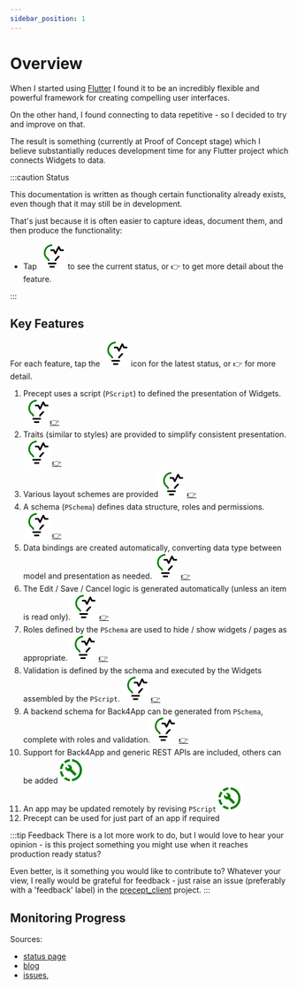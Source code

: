 ```yaml
---
sidebar_position: 1
---
```

# Overview

When I started using [Flutter](https://flutter.dev/) I found it to be an incredibly flexible and powerful framework for creating compelling user interfaces.

On the other hand, I found connecting to data repetitive - so I decided to try and improve on that.

The result is something (currently at Proof of Concept stage) which I believe substantially reduces development time for any Flutter project which connects Widgets to data.

:::caution Status

This documentation is written as though certain functionality already exists, even though that it may still be in development.

That's just because it is often easier to capture ideas, document them, and then produce the functionality:

- Tap ![status](images/status.svg) to see the current status, or :point_right: to get more detail about the feature.


:::

## Key Features

For each feature, tap the ![status](images/status.svg) icon for the latest status, or :point_right: for more detail.

1. Precept uses a script (`PScript`) to defined the presentation of Widgets.[![status](images/status.svg)](status.md#script)[:point_right:](user-guide/precept-script.md)
1. Traits (similar to styles) are provided to simplify consistent presentation.[![status](images/status.svg)](status.md#traits) [:point_right:](user-guide/traits.md)
1. Various layout schemes are provided[![status](images/status.svg)](status.md#layouts) [:point_right:](user-guide/layouts.md)
1. A schema (`PSchema`) defines data structure, roles and permissions.[![status](images/status.svg)](status.md#schema) [:point_right:](user-guide/layouts.md)
1. Data bindings are created automatically, converting data type between model and presentation as needed.[![status](images/status.svg)](status.md#data-bindings) [:point_right:](./user-guide/data-bindings.md)
1. The Edit / Save / Cancel logic is generated automatically (unless an item is read only).[![status](images/status.svg)](status.md#edit-save-cancel) [:point_right:](./user-guide/edit-save-cancel.md)
1. Roles defined by the `PSchema` are used to hide / show widgets / pages as appropriate. [![status](images/status.svg)](status.md#roles-control-display) [:point_right:](./user-guide/roles-control-display.md)
1. Validation is defined by the schema and executed by the Widgets assembled by the `PScript`. [![status](images/status.svg)](status.md#validation) [:point_right:](./user-guide/validation.md)
1. A backend schema for Back4App can be generated from `PSchema`, complete with roles and validation.[![status](images/status.svg)](status.md#server-side-schema-generation) [:point_right:](./user-guide/server-side-schema-generation.md)
1. Support for Back4App and generic REST APIs are included, others can be added![progress](images/wip.svg)  
1. An app may be updated remotely by revising `PScript`![progress](images/wip.svg) 
1. Precept can be used for just part of an app if required




:::tip Feedback
There is a lot more work to do, but I would love to hear your opinion - is this project something you might use when it reaches production ready status?

Even better, is it something you would like to contribute to? Whatever your view, I really would be grateful for feedback -  just raise an issue (preferably with a 'feedback' label) in the [precept_client](https://gitlab.com/precept1/precept_client) project.
:::

## Monitoring Progress

Sources:

- [status page](./status.md)
- [blog](../../blog)
- [issues](https://gitlab.com/precept1/precept_client),




